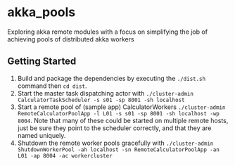 akka_pools
==========

Exploring akka remote modules with a focus on simplifying the job of achieving pools of distributed akka workers

## Getting Started
1. Build and package the dependencies by executing the ```./dist.sh``` command then ```cd dist```.
2. Start the master task dispatching actor with ```./cluster-admin CalculatorTaskScheduler -s s01 -sp 8001 -sh localhost```
3. Start a remote pool of (sample app) CalculatorWorkers ```./cluster-admin RemoteCalculatorPoolApp -l L01 -s s01 -sp 8001 -sh localhost -wp 8004```.  Note that many of these could be started on multiple remote hosts, just be sure they point to the scheduler correctly, and that they are named uniquely.
4. Shutdown the remote worker pools gracefully with ```./cluster-admin ShutdownWorkerPool -ah localhost -sn RemoteCalculatorPoolApp -an L01 -ap 8004 -ac workercluster```

